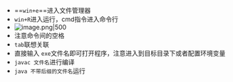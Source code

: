 - ==`win+e`==进入文件管理器
- `win+R`进入运行，cmd指令进入命令行
- ![image.png|500](https://picgo--ob.oss-cn-beijing.aliyuncs.com/20250809181358973.png)
- 注意命令间的空格
- `tab`联想关联
- 直接输入 `exe`文件名即可打开程序，注意进入到目标目录下或者配置环境变量
- `javac 文件名`进行编译
- `java 不带后缀的文件名`运行
